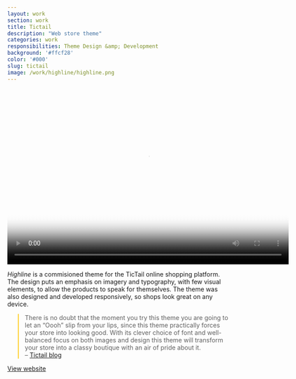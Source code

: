```yaml
---
layout: work
section: work
title: Tictail
description: "Web store theme"
categories: work
responsibilities: Theme Design &amp; Development
background: '#ffcf28'
color: '#000'
slug: tictail
image: /work/highline/highline.png
---
```


<div>
  <video id="highline" class="browser_img" title="Highline - Tictail.com"
    preload="auto" width="640" height="400" poster="{{ site.root }}{{ page.image }}" data-setup="{}">
    <source src="{{ site.root }}/work/highline/highline.mp4" type='video/mp4'>
  </video>
</div>

<em>Highline</em> is a commisioned theme for the TicTail online shopping platform. The design puts an emphasis on imagery and typography, with few visual elements, to allow the products to speak for themselves. The theme was also designed and developed responsively, so shops look great on any device.

<blockquote style="border-color: #ffcf28">
  There is no doubt that the moment you try this theme you are going to let an “Oooh” slip from your lips, since this theme practically forces your store into looking good. With its clever choice of font and well-balanced focus on both images and design this theme will transform your store into a classy boutique with an air of pride about it.
  <aside>
    – <a href="http://blog.tictail.com/post/74175309208/from-the-theme-gallery-highline" rel="external">Tictail blog</a>
  </aside>
</blockquote>

<a href="http://highline.tictail.com" class="button" rel="external">View website</a>